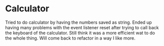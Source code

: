 # Calculator

Tried to do calculator by having the numbers saved as string. Ended up having many problems with the event listener reset after trying to call back the keyboard of the calculator. Still think it was a more efficient wat to do the whole thing. Will come back to refactor in a way I like more.